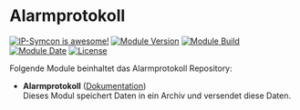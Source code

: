 # Alarmprotokoll  

[![IP-Symcon is awesome!](https://img.shields.io/badge/IP--Symcon-5.5-blue.svg)](https://www.symcon.de)
[![Module Version](https://img.shields.io/badge/Module_Version-5.00-blue.svg)]()
[![Module Build](https://img.shields.io/badge/Module_Build-5-blue.svg)]()
[![Module Date](https://img.shields.io/badge/Module_Date-20210602-blue.svg)]()
[![License](https://img.shields.io/badge/License-CC%20BY--NC--SA%204.0-green.svg)](https://creativecommons.org/licenses/by-nc-sa/4.0/)  

Folgende Module beinhaltet das Alarmprotokoll Repository:  

- __Alarmprotokoll__ ([Dokumentation](Alarmprotokoll))  
    Dieses Modul speichert Daten in ein Archiv und versendet diese Daten.  